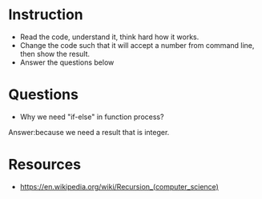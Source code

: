 ﻿# Instruction
* Read the code, understand it, think hard how it works.
* Change the code such that it will accept a number from command line, then show the result.
* Answer the questions below

# Questions
* Why we need "if-else" in function process?

Answer:because we need a result that is integer.


# Resources
* https://en.wikipedia.org/wiki/Recursion_(computer_science)